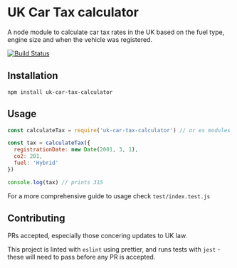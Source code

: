 # UK Car Tax calculator

A node module to calculate car tax rates in the UK based on the fuel type, engine size and when the vehicle was registered.

[![Build Status](https://dev.azure.com/supermarioryan0324/uk-car-tax-calculator/_apis/build/status/rymate1234.uk-car-tax-calculator?branchName=master)](https://dev.azure.com/supermarioryan0324/uk-car-tax-calculator/_build/latest?definitionId=1&branchName=master)

## Installation

```
npm install uk-car-tax-calculator
```

## Usage

```js
const calculateTax = require('uk-car-tax-calculator') // or es modules

const tax = calculateTax({
  registrationDate: new Date(2001, 3, 1),
  co2: 201,
  fuel: 'Hybrid'
})

console.log(tax) // prints 315
```

For a more comprehensive guide to usage check `test/index.test.js`

## Contributing

PRs accepted, especially those concering updates to UK law.

This project is linted with `eslint` using prettier, and runs tests with `jest` - these will need to pass before any PR is accepted.
